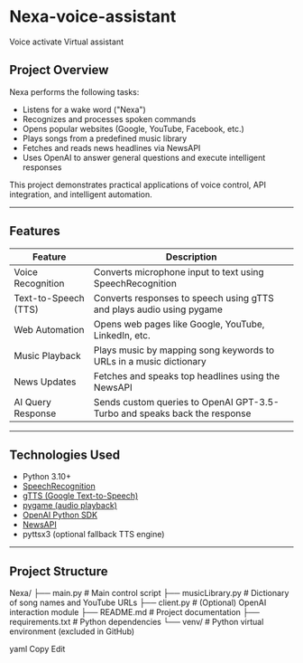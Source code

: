 # Nexa-voice-assistant
Voice activate Virtual assistant
## Project Overview

Nexa performs the following tasks:

- Listens for a wake word ("Nexa")
- Recognizes and processes spoken commands
- Opens popular websites (Google, YouTube, Facebook, etc.)
- Plays songs from a predefined music library
- Fetches and reads news headlines via NewsAPI
- Uses OpenAI to answer general questions and execute intelligent responses

This project demonstrates practical applications of voice control, API integration, and intelligent automation.

---

## Features

| Feature                  | Description                                                                          |
|--------------------------|--------------------------------------------------------------------------------------|
| Voice Recognition        | Converts microphone input to text using SpeechRecognition                           |
| Text-to-Speech (TTS)     | Converts responses to speech using gTTS and plays audio using pygame                |
| Web Automation           | Opens web pages like Google, YouTube, LinkedIn, etc.                                 |
| Music Playback           | Plays music by mapping song keywords to URLs in a music dictionary                  |
| News Updates             | Fetches and speaks top headlines using the NewsAPI                                  |
| AI Query Response        | Sends custom queries to OpenAI GPT-3.5-Turbo and speaks back the response           |

---

## Technologies Used

- Python 3.10+
- [SpeechRecognition](https://pypi.org/project/SpeechRecognition/)
- [gTTS (Google Text-to-Speech)](https://pypi.org/project/gTTS/)
- [pygame (audio playback)](https://pypi.org/project/pygame/)
- [OpenAI Python SDK](https://pypi.org/project/openai/)
- [NewsAPI](https://newsapi.org/)
- pyttsx3 (optional fallback TTS engine)

---

## Project Structure

Nexa/
├── main.py # Main control script
├── musicLibrary.py # Dictionary of song names and YouTube URLs
├── client.py # (Optional) OpenAI interaction module
├── README.md # Project documentation
├── requirements.txt # Python dependencies
└── venv/ # Python virtual environment (excluded in GitHub)

yaml
Copy
Edit
